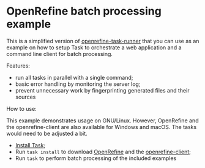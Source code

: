 # OpenRefine batch processing example

This is a simplified version of [openrefine-task-runner](https://github.com/opencultureconsulting/openrefine-task-runner) that you can use as an example on how to setup Task to orchestrate a web application and a command line client for batch processing.

Features:

- run all tasks in parallel with a single command;
- basic error handling by monitoring the server log;
- prevent unnecessary work by fingerprinting generated files and their sources

How to use:

This example demonstrates usage on GNU/Linux. However, OpenRefine and the openrefine-client are also available for Windows and macOS. The tasks would need to be adjusted a bit.

- [Install Task][installtask];
- Run `task install` to download [OpenRefine][openrefine] and the [openrefine-client][openrefine-client];
- Run `task` to perform batch processing of the included examples

[openrefine]: https://github.com/OpenRefine/OpenRefine/releases/
[openrefine-client]: https://github.com/opencultureconsulting/openrefine-client/releases
[installtask]: https://github.com/go-task/task#installation
